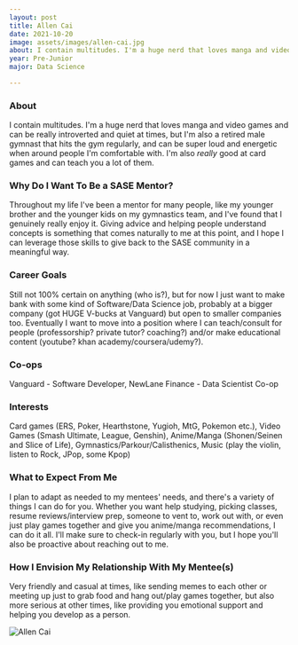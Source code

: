 ```yaml
---
layout: post
title: Allen Cai 
date: 2021-10-20
image: assets/images/allen-cai.jpg
about: I contain multitudes. I'm a huge nerd that loves manga and video games and can be really introverted and quiet at times, but I'm also a retired male gymnast that hits the gym regularly, and can be super loud and energetic when around people I'm comfortable with. I'm also *really* good at card games and can teach you a lot of them.
year: Pre-Junior
major: Data Science

---
```


### About

I contain multitudes. I'm a huge nerd that loves manga and video games and can be really introverted and quiet at times, but I'm also a retired male gymnast that hits the gym regularly, and can be super loud and energetic when around people I'm comfortable with. I'm also *really* good at card games and can teach you a lot of them.

### Why Do I Want To Be a SASE Mentor?

Throughout my life I've been a mentor for many people, like my younger brother and the younger kids on my gymnastics team, and I've found that I genuinely really enjoy it. Giving advice and helping people understand concepts is something that comes naturally to me at this point, and I hope I can leverage those skills to give back to the SASE community in a meaningful way.

### Career Goals

Still not 100% certain on anything (who is?), but for now I just want to make bank with some kind of Software/Data Science job, probably at a bigger company (got HUGE V-bucks at Vanguard) but open to smaller companies too. Eventually I want to move into a position where I can teach/consult for people (professorship? private tutor? coaching?) and/or make educational content (youtube? khan academy/coursera/udemy?).

### Co-ops

Vanguard - Software Developer, NewLane Finance - Data Scientist Co-op

### Interests

Card games (ERS, Poker, Hearthstone, Yugioh, MtG, Pokemon etc.), Video Games (Smash Ultimate, League, Genshin), Anime/Manga (Shonen/Seinen and Slice of Life), Gymnastics/Parkour/Calisthenics, Music (play the violin, listen to Rock, JPop, some Kpop)

### What to Expect From Me

I plan to adapt as needed to my mentees' needs, and there's a variety of things I can do for you. Whether you want help studying, picking classes, resume reviews/interview prep, someone to vent to, work out with, or even just play games together and give you anime/manga recommendations, I can do it all. I'll make sure to check-in regularly with you, but I hope you'll also be proactive about reaching out to me.

### How I Envision My Relationship With My Mentee(s) 

Very friendly and casual at times, like sending memes to each other or meeting up just to grab food and hang out/play games together, but also more serious at other times, like providing you emotional support and helping you develop as a person.

<div class="text-center my-5">
    <img src="https://sase-drexel.github.io/mentorship-2021/assets/images/allen-cai.jpg" alt="Allen Cai" class="rounded post-img" />
</div>

